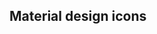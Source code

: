 <script lang="ts">
	import { mdiAccount } from '@mdi/js';

	import Icon from '$lib/components/Icon.svelte';
	import Preview from '$lib/components/Preview.svelte';
</script>

## Material design icons

<Preview>
	<Icon path={mdiAccount} />
</Preview>
